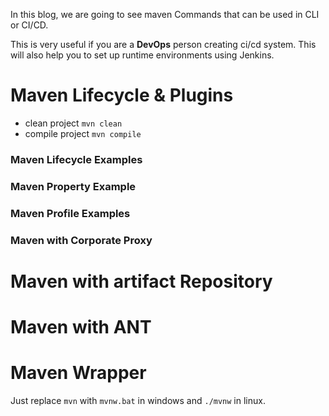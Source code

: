 In this blog, we are going to see maven Commands that can be used in CLI or CI/CD.

This is very useful if you are a **DevOps** person creating ci/cd system. This will also help you to set up runtime environments using Jenkins.

# Maven Lifecycle & Plugins 

- clean project ```mvn clean```
- compile project ```mvn compile```

### Maven Lifecycle Examples 

### Maven Property Example 

### Maven Profile Examples 

### Maven with Corporate Proxy 

# Maven with artifact Repository  

# Maven with ANT 

# Maven Wrapper 

Just replace ```mvn``` with ```mvnw.bat``` in windows and ```./mvnw``` in linux. 